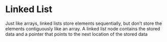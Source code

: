 # Linked List

Just like arrays, linked lists store elements sequentially, but don’t store the elements contiguously like an array.
A linked list node contains the stored data and a pointer that points to the next location of the stored data